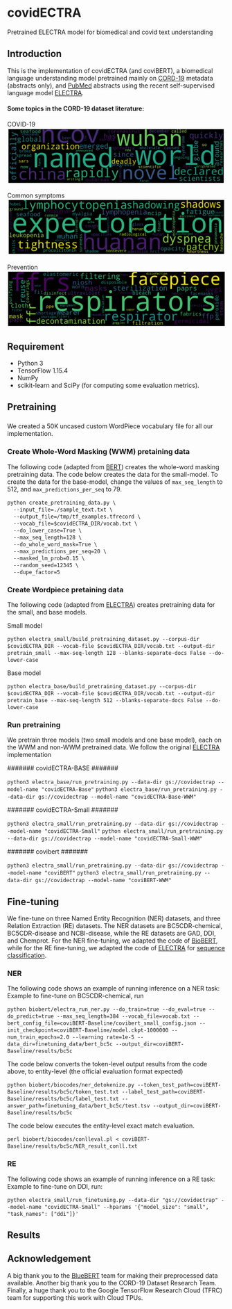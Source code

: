 # covidECTRA
Pretrained ELECTRA model for biomedical and covid text understanding

## Introduction
This is the implementation of covidECTRA (and coviBERT), a biomedical language understanding model pretrained mainly on [CORD-19](https://www.semanticscholar.org/cord19) metadata (abstracts only), and [PubMed](https://pubmed.ncbi.nlm.nih.gov/) abstracts using the recent self-supervised language model [ELECTRA](https://github.com/google-research/electra).

#### Some topics in the CORD-19 dataset literature:
COVID-19
![COVID-19](https://github.com/etetteh/covidECTRA/blob/main/CORD-19%20Topic%20Examples/coro.png)

Common symptoms
![Common symptoms](https://github.com/etetteh/covidECTRA/blob/main/CORD-19%20Topic%20Examples/coro_most_com_symptom.png)

Prevention
![Prevention](https://github.com/etetteh/covidECTRA/blob/main/CORD-19%20Topic%20Examples/coro_prev_mask.png)


## Requirement
* Python 3
* TensorFlow 1.15.4
* NumPy
* scikit-learn and SciPy (for computing some evaluation metrics).

## Pretraining
###
We created a 50K uncased custom WordPiece vocabulary file for all our implementation.

### Create Whole-Word Masking (WWM) pretaining data
The following code (adapted from [BERT](https://github.com/google-research/bert)) creates the whole-word masking pretraining data. The code below creates the data for the small-model. To create the data for the base-model, change the values of `max_seq_length` to 512, and `max_predictions_per_seq` to 79.  
```
python create_pretraining_data.py \
  --input_file=./sample_text.txt \
  --output_file=/tmp/tf_examples.tfrecord \
  --vocab_file=$covidECTRA_DIR/vocab.txt \
  --do_lower_case=True \
  --max_seq_length=128 \
  --do_whole_word_mask=True \
  --max_predictions_per_seq=20 \
  --masked_lm_prob=0.15 \
  --random_seed=12345 \
  --dupe_factor=5
 ```
### Create Wordpiece pretaining data
The following code (adapted from [ELECTRA](https://github.com/google-research/electra)) creates pretraining data for the small, and base models.

Small model
```
python electra_small/build_pretraining_dataset.py --corpus-dir $covidECTRA_DIR --vocab-file $covidECTRA_DIR/vocab.txt --output-dir pretrain_small --max-seq-length 128 --blanks-separate-docs False --do-lower-case
```

Base model
```
python electra_base/build_pretraining_dataset.py --corpus-dir $covidECTRA_DIR --vocab-file $covidECTRA_DIR/vocab.txt --output-dir pretrain_base --max-seq-length 512 --blanks-separate-docs False --do-lower-case
```
### Run pretraining
We pretrain three models (two small models and one base model), each on the WWM and non-WWM pretrained data. We follow the original [ELECTRA](https://github.com/google-research/electra) implementation

####### covidECTRA-BASE #######

`python3 electra_base/run_pretraining.py --data-dir gs://covidectrap --model-name "covidECTRA-Base"`
`python3 electra_base/run_pretraining.py --data-dir gs://covidectrap --model-name "covidECTRA-Base-WWM"`

####### covidECTRA-Small #######

`python3 electra_small/run_pretraining.py --data-dir gs://covidectrap --model-name "covidECTRA-Small"`
`python electra_small/run_pretraining.py --data-dir gs://covidectrap --model-name "covidECTRA-Small-WWM"`

####### covibert #######

`python3 electra_small/run_pretraining.py --data-dir gs://covidectrap --model-name "coviBERT"`
`python3 electra_small/run_pretraining.py --data-dir gs://covidectrap --model-name "coviBERT-WWM"`


## Fine-tuning
We fine-tune on three Named Entity Recognition (NER) datasets, and three Relation Extraction (RE) datasets. The NER datasets are BC5CDR-chemical, BC5CDR-disease and NCBI-disease, while the RE datasets are GAD, DDI, and Chemprot. For the NER fine-tuning, we adapted the code of [BioBERT](https://github.com/dmis-lab/biobert), while for the RE fine-tuning, we adapted the code of [ELECTRA](https://github.com/google-research/electra) for [sequence classification](https://github.com/google-research/electra/tree/master/finetune/classification). 


### NER
The following code shows an example of running inference on a NER task:
Example to fine-tune on BC5CDR-chemical, run

```
python biobert/electra_run_ner.py --do_train=true --do_eval=true --do_predict=true --max_seq_length=384 --vocab_file=vocab.txt --bert_config_file=coviBERT-Baseline/covibert_small_config.json --init_checkpoint=coviBERT-Baseline/model.ckpt-1000000 --num_train_epochs=2.0 --learning rate=1e-5 --data_dir=finetuning_data/bert_bc5c --output_dir=coviBERT-Baseline/results/bc5c
```

The code below converts the token-level output results from the code above, to entity-level (the official evaluation format expected)

```
python biobert/biocodes/ner_detokenize.py --token_test_path=coviBERT-Baseline/results/bc5c/token_test.txt --label_test_path=coviBERT-Baseline/results/bc5c/label_test.txt --answer_path=finetuning_data/bert_bc5c/test.tsv --output_dir=coviBERT-Baseline/results/bc5c
```

The code below executes the entity-level exact match evaluation.

```
perl biobert/biocodes/conlleval.pl < coviBERT-Baseline/results/bc5c/NER_result_conll.txt
```


### RE
The following code shows an example of running inference on a RE task:
Example to fine-tune on DDI, run:

```
python electra_small/run_finetuning.py --data-dir "gs://covidectrap" --model-name "covidECTRA-Small" --hparams '{"model_size": "small", "task_names": ["ddi"]}'
```

## Results

## Acknowledgement

A big thank you to the [BlueBERT](https://github.com/ncbi-nlp/bluebert) team for making their preprocessed data available. Another big thank you to the CORD-19 Dataset Research Team.
Finally, a huge thank you to the Google TensorFlow Research Cloud (TFRC) team for supporting this work with Cloud TPUs.
